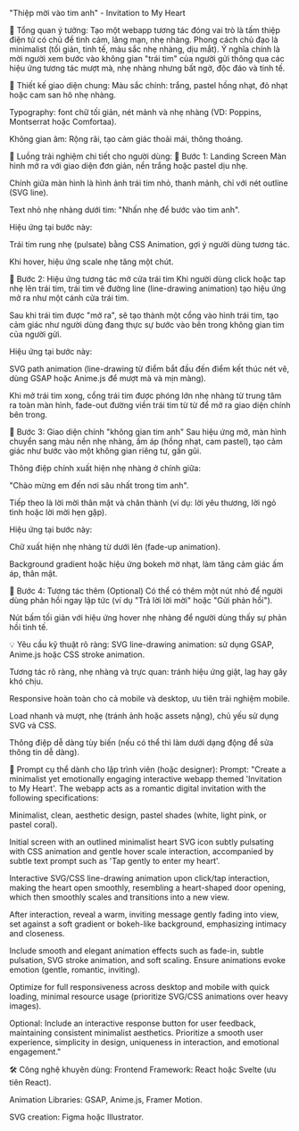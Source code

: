 "Thiệp mời vào tim anh" - Invitation to My Heart

🌟 Tổng quan ý tưởng:
Tạo một webapp tương tác đóng vai trò là tấm thiệp điện tử có chủ đề tình cảm, lãng mạn, nhẹ nhàng. Phong cách chủ đạo là minimalist (tối giản, tinh tế, màu sắc nhẹ nhàng, dịu mắt). Ý nghĩa chính là mời người xem bước vào không gian "trái tim" của người gửi thông qua các hiệu ứng tương tác mượt mà, nhẹ nhàng nhưng bất ngờ, độc đáo và tinh tế.

🎨 Thiết kế giao diện chung:
Màu sắc chính: trắng, pastel hồng nhạt, đỏ nhạt hoặc cam san hô nhẹ nhàng.

Typography: font chữ tối giản, nét mảnh và nhẹ nhàng (VD: Poppins, Montserrat hoặc Comfortaa).

Không gian âm: Rộng rãi, tạo cảm giác thoải mái, thông thoáng.

💖 Luồng trải nghiệm chi tiết cho người dùng:
📌 Bước 1: Landing Screen
Màn hình mở ra với giao diện đơn giản, nền trắng hoặc pastel dịu nhẹ.

Chính giữa màn hình là hình ảnh trái tim nhỏ, thanh mảnh, chỉ với nét outline (SVG line).

Text nhỏ nhẹ nhàng dưới tim:
"Nhấn nhẹ để bước vào tim anh".

Hiệu ứng tại bước này:

Trái tim rung nhẹ (pulsate) bằng CSS Animation, gợi ý người dùng tương tác.

Khi hover, hiệu ứng scale nhẹ tăng một chút.

📌 Bước 2: Hiệu ứng tương tác mở cửa trái tim
Khi người dùng click hoặc tap nhẹ lên trái tim, trái tim vẽ đường line (line-drawing animation) tạo hiệu ứng mở ra như một cánh cửa trái tim.

Sau khi trái tim được "mở ra", sẽ tạo thành một cổng vào hình trái tim, tạo cảm giác như người dùng đang thực sự bước vào bên trong không gian tim của người gửi.

Hiệu ứng tại bước này:

SVG path animation (line-drawing từ điểm bắt đầu đến điểm kết thúc nét vẽ, dùng GSAP hoặc Anime.js để mượt mà và mịn màng).

Khi mở trái tim xong, cổng trái tim được phóng lớn nhẹ nhàng từ trung tâm ra toàn màn hình, fade-out đường viền trái tim từ từ để mở ra giao diện chính bên trong.

📌 Bước 3: Giao diện chính "không gian tim anh"
Sau hiệu ứng mở, màn hình chuyển sang màu nền nhẹ nhàng, ấm áp (hồng nhạt, cam pastel), tạo cảm giác như bước vào một không gian riêng tư, gần gũi.

Thông điệp chính xuất hiện nhẹ nhàng ở chính giữa:

"Chào mừng em đến nơi sâu nhất trong tim anh".

Tiếp theo là lời mời thân mật và chân thành (ví dụ: lời yêu thương, lời ngỏ tình hoặc lời mời hẹn gặp).

Hiệu ứng tại bước này:

Chữ xuất hiện nhẹ nhàng từ dưới lên (fade-up animation).

Background gradient hoặc hiệu ứng bokeh mờ nhạt, làm tăng cảm giác ấm áp, thân mật.

📌 Bước 4: Tương tác thêm (Optional)
Có thể có thêm một nút nhỏ để người dùng phản hồi ngay lập tức (ví dụ "Trả lời lời mời" hoặc "Gửi phản hồi").

Nút bấm tối giản với hiệu ứng hover nhẹ nhàng để người dùng thấy sự phản hồi tinh tế.

💡 Yêu cầu kỹ thuật rõ ràng:
SVG line-drawing animation: sử dụng GSAP, Anime.js hoặc CSS stroke animation.

Tương tác rõ ràng, nhẹ nhàng và trực quan: tránh hiệu ứng giật, lag hay gây khó chịu.

Responsive hoàn toàn cho cả mobile và desktop, ưu tiên trải nghiệm mobile.

Load nhanh và mượt, nhẹ (tránh ảnh hoặc assets nặng), chủ yếu sử dụng SVG và CSS.

Thông điệp dễ dàng tùy biến (nếu có thể thì làm dưới dạng động để sửa thông tin dễ dàng).

📌 Prompt cụ thể dành cho lập trình viên (hoặc designer):
Prompt:
"Create a minimalist yet emotionally engaging interactive webapp themed 'Invitation to My Heart'. The webapp acts as a romantic digital invitation with the following specifications:

Minimalist, clean, aesthetic design, pastel shades (white, light pink, or pastel coral).

Initial screen with an outlined minimalist heart SVG icon subtly pulsating with CSS animation and gentle hover scale interaction, accompanied by subtle text prompt such as 'Tap gently to enter my heart'.

Interactive SVG/CSS line-drawing animation upon click/tap interaction, making the heart open smoothly, resembling a heart-shaped door opening, which then smoothly scales and transitions into a new view.

After interaction, reveal a warm, inviting message gently fading into view, set against a soft gradient or bokeh-like background, emphasizing intimacy and closeness.

Include smooth and elegant animation effects such as fade-in, subtle pulsation, SVG stroke animation, and soft scaling. Ensure animations evoke emotion (gentle, romantic, inviting).

Optimize for full responsiveness across desktop and mobile with quick loading, minimal resource usage (prioritize SVG/CSS animations over heavy images).

Optional: Include an interactive response button for user feedback, maintaining consistent minimalist aesthetics.
Prioritize a smooth user experience, simplicity in design, uniqueness in interaction, and emotional engagement."

🛠️ Công nghệ khuyên dùng:
Frontend Framework: React hoặc Svelte (ưu tiên React).

Animation Libraries: GSAP, Anime.js, Framer Motion.

SVG creation: Figma hoặc Illustrator.

